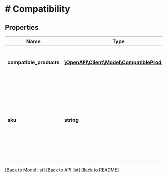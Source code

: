 # # Compatibility

## Properties

Name | Type | Description | Notes
------------ | ------------- | ------------- | -------------
**compatible_products** | [**\OpenAPI\Client\Model\CompatibleProduct[]**](CompatibleProduct.md) | This container consists of an array of motor vehicles (make, model, year, trim, engine) that are compatible with the motor vehicle part or accessory specified by the sku value. | [optional] 
**sku** | **string** | This is the seller-defined SKU value of the inventory item that will be associated with the compatible vehicles. This field is not applicable to the createOrReplaceProductCompatibility call, but it is always returned with the getProductCompatibility call. For the createOrReplaceProductCompatibility call, the SKU value for the inventory item is actually passed in as part of the call URI, and not in the request payload. | [optional] 

[[Back to Model list]](../../README.md#documentation-for-models) [[Back to API list]](../../README.md#documentation-for-api-endpoints) [[Back to README]](../../README.md)


